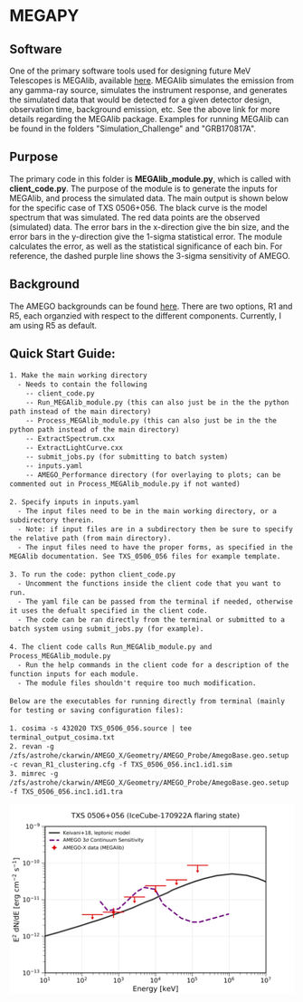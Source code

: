 # MEGAPY

## Software <br />
One of the primary software tools used for designing future MeV Telescopes is MEGAlib, available [here](http://megalibtoolkit.com/home.html). MEGAlib simulates the emission from any gamma-ray source, simulates the instrument response, and generates the simulated data that would be detected for a given detector design, observation time, background emission, etc. See the above link for more details regarding the MEGAlib package. Examples for running MEGAlib can be found in the folders "Simulation_Challenge" and "GRB170817A".  

## Purpose <br />
The primary code in this folder is **MEGAlib_module.py**, which is called with **client_code.py**. The purpose of the module is to generate the inputs for MEGAlib, and process the simulated data. The main output is shown below for the specific case of TXS 0506+056. The black curve is the model spectrum that was simulated. The red data points are the observed (simulated) data. The error bars in the x-direction give the bin size, and the error bars in the y-direction give the 1-sigma statistical error. The module calculates the error, as well as the statistical significance of each bin. For reference, the dashed purple line shows the 3-sigma sensitivity of AMEGO.  

## Background <br />
The AMEGO backgrounds can be found [here](https://github.com/ComPair/Simulation-Data-Files/tree/master/AMEGO_Probe). There are two options, R1 and R5, each organzied with respect to the different components. Currently, I am using R5 as default. 

## Quick Start Guide: <br /> 

```
1. Make the main working directory
  - Needs to contain the following
    -- client_code.py
    -- Run_MEGAlib_module.py (this can also just be in the the python path instead of the main directory)
    -- Process_MEGAlib_module.py (this can also just be in the the python path instead of the main directory)
    -- ExtractSpectrum.cxx
    -- ExtractLightCurve.cxx
    -- submit_jobs.py (for submitting to batch system)
    -- inputs.yaml
    -- AMEGO_Performance directory (for overlaying to plots; can be commented out in Process_MEGAlib_module.py if not wanted)

2. Specify inputs in inputs.yaml
  - The input files need to be in the main working directory, or a subdirectory therein.
  - Note: if input files are in a subdirectory then be sure to specify the relative path (from main directory).
  - The input files need to have the proper forms, as specified in the MEGAlib documentation. See TXS_0506_056 files for example template.

3. To run the code: python client_code.py
  - Uncomment the functions inside the client code that you want to run.
  - The yaml file can be passed from the terminal if needed, otherwise it uses the defualt specified in the client code.
  - The code can be ran directly from the terminal or submitted to a batch system using submit_jobs.py (for example).

4. The client code calls Run_MEGAlib_module.py and Process_MEGAlib_module.py
  - Run the help commands in the client code for a description of the function inputs for each module.
  - The module files shouldn't require too much modification.

Below are the executables for running directly from terminal (mainly for testing or saving configuration files):

1. cosima -s 432020 TXS_0506_056.source | tee terminal_output_cosima.txt
2. revan -g /zfs/astrohe/ckarwin/AMEGO_X/Geometry/AMEGO_Probe/AmegoBase.geo.setup -c revan_R1_clustering.cfg -f TXS_0506_056.inc1.id1.sim
3. mimrec -g /zfs/astrohe/ckarwin/AMEGO_X/Geometry/AMEGO_Probe/AmegoBase.geo.setup -f TXS_0506_056.inc1.id1.tra
```

![Alt text](SED_7bins.png)
